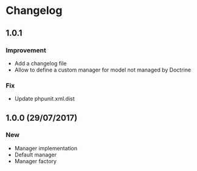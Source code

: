 Changelog
=========

1.0.1
-----

### Improvement

- Add a changelog file
- Allow to define a custom manager for model not managed by Doctrine

### Fix

- Update phpunit.xml.dist

1.0.0 (29/07/2017)
------------------

### New

- Manager implementation
- Default manager
- Manager factory
